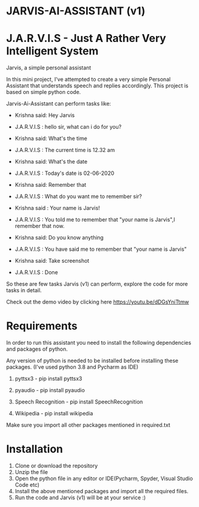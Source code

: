 # JARVIS-AI-ASSISTANT (v1)
# J.A.R.V.I.S - Just A Rather Very Intelligent System
Jarvis, a simple personal assistant

In this mini project, I've attempted to create a very simple Personal Assistant that understands speech and replies accordingly. This project is based on simple python code.

Jarvis-Ai-Assistant can perform tasks like:


* Krishna said: Hey Jarvis

* J.A.R.V.I.S :  hello sir, what can i do for you?


* Krishna said: What's the time

* J.A.R.V.I.S :  The current time is 12.32 am


* Krishna said: What's the date

* J.A.R.V.I.S :  Today's date is 02-06-2020


* Krishna said: Remember that

* J.A.R.V.I.S :  What do you want me to remember sir?

* Krishna said : Your name is Jarvis!

* J.A.R.V.I.S :  You told me to remember that "your name is Jarvis",I remember that now.

* Krishna said: Do you know anything

* J.A.R.V.I.S : You have said me to remember that "your name is Jarvis"

* Krishna said: Take screenshot

* J.A.R.V.I.S : Done

So these are few tasks Jarvis (v1) can perform, explore the code for more tasks in detail.

Check out the demo video by clicking here 
https://youtu.be/dDGsYniTtmw

# Requirements

In order to run this assistant you need to install the following dependencies and packages of python.

Any version of python is needed to be installed before installing these packages.
(I've used python 3.8 and Pycharm as IDE)

1. pyttsx3 - pip install pyttsx3

2. pyaudio - pip install pyaudio

3. Speech Recognition - pip install SpeechRecognition

4. Wikipedia - pip install wikipedia

Make sure you import all other packages mentioned in required.txt

# Installation

1. Clone or download the repository
2. Unzip the file 
3. Open the python file in any editor or IDE(Pycharm, Spyder, Visual Studio Code etc)
4. Install the above mentioned packages and import all the required files.
5. Run the code and Jarvis (v1) will be at your service :)

